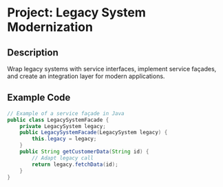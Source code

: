 # Project: Legacy System Modernization

## Description
Wrap legacy systems with service interfaces, implement service façades, and create an integration layer for modern applications.

## Example Code
```java
// Example of a service façade in Java
public class LegacySystemFacade {
    private LegacySystem legacy;
    public LegacySystemFacade(LegacySystem legacy) {
        this.legacy = legacy;
    }
    public String getCustomerData(String id) {
        // Adapt legacy call
        return legacy.fetchData(id);
    }
}
```
